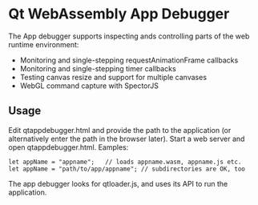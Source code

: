 Qt WebAssembly App Debugger
===========================

The App debugger supports inspecting ands controlling parts of the web runtime environment:
 * Monitoring and single-stepping requestAnimationFrame callbacks
 * Monitoring and single-stepping timer callbacks
 * Testing canvas resize and support for multiple canvases
 * WebGL command capture with SpectorJS

Usage
-----

Edit qtappdebugger.html and provide the path to the application (or alternatively
enter the path in the browser later). Start a web server and open qtappdebugger.html.
Eamples:

    let appName = "appname";   // loads appname.wasm, appname.js etc.
    let appName = "path/to/app/appname"; // subdirectories are OK, too

The app debugger looks for qtloader.js, and uses its API to run the application.
